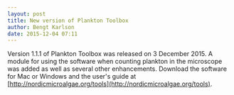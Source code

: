 ```yaml
---
layout: post
title: New version of Plankton Toolbox
author: Bengt Karlson
date: 2015-12-04 07:11
---
```


Version 1.1.1 of Plankton Toolbox was released on 3 December 2015. A module for using the software when counting plankton in the microscope was added as well as several other enhancements. Download the software for Mac or Windows and the user's guide  at [http://nordicmicroalgae.org/tools](http://nordicmicroalgae.org/tools).